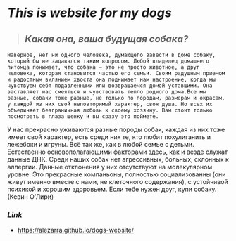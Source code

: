# *This is website for my dogs*

> ## *Какая она, ваша будущая собака?*

    Наверное, нет ни одного человека, думающего завести в доме собаку, который бы не задавался таким вопросом. Любой владелец домашнего питомца понимает, что собака — это не просто животное, а друг человека, которая становится частью его семьи. Своим радушным приемом и радостным вилянием хвоста она поднимает нам настроение, когда мы чувствуем себя подавленными или возвращаемся домой уставшими. Она заставляет нас смеяться и чувствовать тепло родного дома.Все мы разные, собаки тоже разные, не только по породам, размерам и окрасам, у каждой из них свой неповторимый характер, своя душа. Но всех их объединяет безграничная любовь к своему хозяину. Вам стоит только посмотреть в глаза щенку и вы сразу это поймете.
   У нас прекрасно уживаются разные породы собак, каждая из них тоже имеет свой характер, есть среди них те, кто любит похулиганить и лежебоки и игруны. Всё так же, как в любой семье с детьми. 
   Естественно основополагающими факторами здесь, как и везде служат данные ДНК. Среди наших собак нет агрессивных, больных, склонных к аллергии. Данные отклонения у них отсутствуют на молекулярном уровне. Это прекрасные компаньоны, полностью социализованны (они живут именно вместе с нами, не клеточного содержания), с устойчивой психикой и хорошим здоровьем.
   Если тебе нужен друг, купи собаку. (Кевин О’Лири)

### *Link*
 - https://alezarra.github.io/dogs-website/
